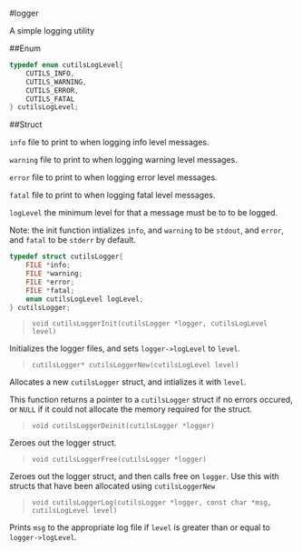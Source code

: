 #logger

A simple logging utility

##Enum

```c
typedef enum cutilsLogLevel{
	CUTILS_INFO,
	CUTILS_WARNING,
	CUTILS_ERROR,
	CUTILS_FATAL
} cutilsLogLevel;
```

##Struct

`info` file to print to when logging info level messages.

`warning` file to print to when logging warning level messages.

`error` file to print to when logging error level messages.

`fatal` file to print to when logging fatal level messages.

`logLevel` the minimum level for that a message must be to to be logged.

Note: the init function intializes `info`, and `warning` to be `stdout`, and `error`, and `fatal` to be `stderr` by default.

```c
typedef struct cutilsLogger{
	FILE *info;
	FILE *warning;
	FILE *error;
	FILE *fatal;
	enum cutilsLogLevel logLevel;
} cutilsLogger;
```

>`void cutilsLoggerInit(cutilsLogger *logger, cutilsLogLevel level)`

Initializes the logger files, and sets `logger->logLevel` to `level`.

>`cutilsLogger* cutilsLoggerNew(cutilsLogLevel level)`

Allocates a new `cutilsLogger` struct, and intializes it with `level`.

This function returns a pointer to a `cutilsLogger` struct if no errors occured, or `NULL` if it could not allocate the memory required for the struct.

>`void cutilsLoggerDeinit(cutilsLogger *logger)`

Zeroes out the logger struct.

>`void cutilsLoggerFree(cutilsLogger *logger)`

Zeroes out the logger struct, and then calls free on `logger`. Use this with structs that have been allocated using `cutilsLoggerNew`

>`void cutilsLoggerLog(cutilsLogger *logger, const char *msg, cutilsLogLevel level)`

Prints `msg` to the appropriate log file if `level` is greater than or equal to `logger->logLevel`.

